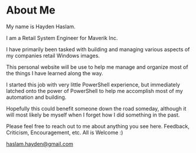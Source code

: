 # About Me

My name is Hayden Haslam.

I am a Retail System Engineer for Maverik Inc.

I have primarily been tasked with building and managing various aspects of my
companies retail Windows images.

This personal website will be use to help me manage and organize most of the
things I have learned along the way.

I started this job with very little PowerShell experience, but immediately
latched onto the power of PowerShell to help me accomplish most of my automation
and building.

Hopefully this could benefit someone down the road someday, although it will
most likely be myself when I forget how I did something in the past.

Please feel free to reach out to me about anything you see here. Feedback,
Criticism, Encouragement, etc. All is Welcome :)

[haslam.hayden@gmail.com](mailto:haslam.hayden@gmail.com)